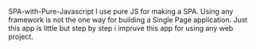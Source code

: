SPA-with-Pure-Javascript
I use pure JS for making a SPA. Using any framework is not the one way for building a Single Page application. 
Just this app is little but step by step i impruve this app for using any web project.

